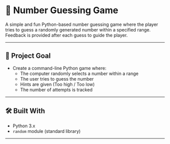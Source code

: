 # 🎲 Number Guessing Game

A simple and fun Python-based number guessing game where the player tries to guess a randomly generated number within a specified range. Feedback is provided after each guess to guide the player.

---

## 🎯 Project Goal

- Create a command-line Python game where:
  - The computer randomly selects a number within a range
  - The user tries to guess the number
  - Hints are given (Too high / Too low)
  - The number of attempts is tracked

---

## 🛠️ Built With

- Python 3.x
- `random` module (standard library)

---
